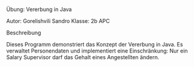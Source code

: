 Übung: Vererbung in Java

Autor: Gorelishvili Sandro
Klasse: 2b APC

Beschreibung

Dieses Programm demonstriert das Konzept der Vererbung in Java. Es verwaltet Personendaten und implementiert eine Einschränkung: Nur ein Salary Supervisor darf das Gehalt eines Angestellten ändern.
